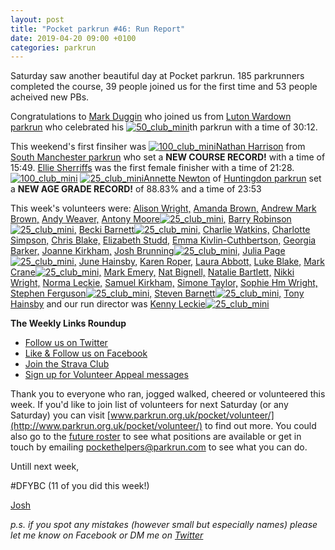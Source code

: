 ```yaml
---
layout: post
title: "Pocket parkrun #46: Run Report"
date: 2019-04-20 09:00 +0100
categories: parkrun
---
```


Saturday saw another beautiful day at Pocket parkrun. 185 parkrunners completed the course, 39 people joined us for the first time and 53 people acheived new PBs.

Congratulations to [Mark Duggin](https://www.parkrun.org.uk/pocket/results/latestresults/athletehistory?athleteNumber=3467238) who joined us from [Luton Wardown parkrun](http://www.parkrun.org.uk/lutonwardown/results) who celebrated his [![50_club_mini](https://images.parkrun.com/blogs.dir/1667/files/2019/02/50_club_mini-e1550336989477.jpg)](https://images.parkrun.com/blogs.dir/1667/files/2019/02/50_club_mini-e1550336989477.jpg)th parkrun with a time of 30:12.

This weekend's first finsiher was [![100_club_mini](https://images.parkrun.com/blogs.dir/1667/files/2019/02/100_club_mini-e1550337018730.jpg)](https://images.parkrun.com/blogs.dir/1667/files/2019/02/100_club_mini-e1550337018730.jpg)[Nathan Harrison](https://www.parkrun.org.uk/pocket/results/latestresults/athletehistory?athleteNumber=190690) from [South Manchester parkrun](http://www.parkrun.org.uk/southmanchester/results) who set a **NEW COURSE RECORD!** with a time of 15:49. [Ellie Sherriffs](https://www.parkrun.org.uk/pocket/results/latestresults/athletehistory?athleteNumber=5047401) was the first female finisher with a time of 21:28. [![100_club_mini](https://images.parkrun.com/blogs.dir/1667/files/2019/02/100_club_mini-e1550337018730.jpg)](https://images.parkrun.com/blogs.dir/1667/files/2019/02/100_club_mini-e1550337018730.jpg) [![25_club_mini](https://images.parkrun.com/blogs.dir/1667/files/2019/02/25_club_mini-e1550337100687.jpg)](https://images.parkrun.com/blogs.dir/1667/files/2019/02/25_club_mini-e1550337100687.jpg)[Annette Newton](https://www.parkrun.org.uk/pocket/results/latestresults/athletehistory?athleteNumber=303042) of [Huntingdon parkrun](http://www.parkrun.org.uk/huntingdon/results) set a **NEW AGE GRADE RECORD!** of 88.83% and a time of 23:53

This week's volunteers were: [Alison Wright,](http://www.parkrun.org.uk/results/athleteresultshistory/?athleteNumber=4634189) [Amanda Brown,](http://www.parkrun.org.uk/results/athleteresultshistory/?athleteNumber=368598) [Andrew Mark Brown,](http://www.parkrun.org.uk/results/athleteresultshistory/?athleteNumber=387713) [Andy Weaver,](https://www.parkrun.org.uk/results/athleteresultshistory/?athleteNumber=507652) [Antony Moore](http://www.parkrun.org.uk/results/athleteresultshistory/?athleteNumber=2865977)[![25_club_mini](https://images.parkrun.com/blogs.dir/1667/files/2019/02/25_club_mini-e1550337100687.jpg)](https://images.parkrun.com/blogs.dir/1667/files/2019/02/25_club_mini-e1550337100687.jpg)[,](http://www.parkrun.org.uk/results/athleteresultshistory/?athleteNumber=2865977) [Barry Robinson](http://www.parkrun.org.uk/results/athleteresultshistory/?athleteNumber=2450973)[![25_club_mini](https://images.parkrun.com/blogs.dir/1667/files/2019/02/25_club_mini-e1550337100687.jpg)](https://images.parkrun.com/blogs.dir/1667/files/2019/02/25_club_mini-e1550337100687.jpg)[,](http://www.parkrun.org.uk/results/athleteresultshistory/?athleteNumber=2450973) [Becki Barnett](http://www.parkrun.org.uk/results/athleteresultshistory/?athleteNumber=4161773)[![25_club_mini](https://images.parkrun.com/blogs.dir/1667/files/2019/02/25_club_mini-e1550337100687.jpg)](https://images.parkrun.com/blogs.dir/1667/files/2019/02/25_club_mini-e1550337100687.jpg)[,](http://www.parkrun.org.uk/results/athleteresultshistory/?athleteNumber=4161773) [Charlie Watkins,](https://www.parkrun.org.uk/results/athleteresultshistory/?athleteNumber=4847891) [Charlotte Simpson,](http://www.parkrun.org.uk/results/athleteresultshistory/?athleteNumber=2079756) [Chris Blake,](https://www.parkrun.org.uk/results/athleteresultshistory/?athleteNumber=4828815) [Elizabeth Studd,](https://www.parkrun.org.uk/results/athleteresultshistory/?athleteNumber=5216917) [Emma Kivlin-Cuthbertson,](https://www.parkrun.org.uk/results/athleteresultshistory/?athleteNumber=266088) [Georgia Barker,](https://www.parkrun.org.uk/results/athleteresultshistory/?athleteNumber=2631284) [Joanne Kirkham,](http://www.parkrun.org.uk/results/athleteresultshistory/?athleteNumber=4936439) [Josh Brunning](http://www.parkrun.org.uk/results/athleteresultshistory/?athleteNumber=4196740)[![25_club_mini](https://images.parkrun.com/blogs.dir/1667/files/2019/02/25_club_mini-e1550337100687.jpg)](https://images.parkrun.com/blogs.dir/1667/files/2019/02/25_club_mini-e1550337100687.jpg)[,](http://www.parkrun.org.uk/results/athleteresultshistory/?athleteNumber=4196740) [Julia Page](http://www.parkrun.org.uk/results/athleteresultshistory/?athleteNumber=508834)[![25_club_mini](https://images.parkrun.com/blogs.dir/1667/files/2019/02/25_club_mini-e1550337100687.jpg)](https://images.parkrun.com/blogs.dir/1667/files/2019/02/25_club_mini-e1550337100687.jpg)[,](http://www.parkrun.org.uk/results/athleteresultshistory/?athleteNumber=508834) [June Hainsby,](http://www.parkrun.org.uk/results/athleteresultshistory/?athleteNumber=4756215) [Karen Roper,](https://www.parkrun.org.uk/results/athleteresultshistory/?athleteNumber=199357) [Laura Abbott,](http://www.parkrun.org.uk/results/athleteresultshistory/?athleteNumber=4721952) [Luke Blake,](https://www.parkrun.org.uk/results/athleteresultshistory/?athleteNumber=5525110) [Mark Crane](http://www.parkrun.org.uk/results/athleteresultshistory/?athleteNumber=4072444)[![25_club_mini](https://images.parkrun.com/blogs.dir/1667/files/2019/02/25_club_mini-e1550337100687.jpg)](https://images.parkrun.com/blogs.dir/1667/files/2019/02/25_club_mini-e1550337100687.jpg)[,](http://www.parkrun.org.uk/results/athleteresultshistory/?athleteNumber=4072444) [Mark Emery,](http://www.parkrun.org.uk/results/athleteresultshistory/?athleteNumber=4772621) [Nat Bignell,](https://www.parkrun.org.uk/results/athleteresultshistory/?athleteNumber=1238908) [Natalie Bartlett,](http://www.parkrun.org.uk/results/athleteresultshistory/?athleteNumber=1795380) [Nikki Wright,](http://www.parkrun.org.uk/results/athleteresultshistory/?athleteNumber=4524361) [Norma Leckie,](http://www.parkrun.org.uk/results/athleteresultshistory/?athleteNumber=85968) [Samuel Kirkham,](http://www.parkrun.org.uk/results/athleteresultshistory/?athleteNumber=4957874) [Simone Taylor,](http://www.parkrun.org.uk/athleteresultshistory?athleteNumber=693581) [Sophie Hm Wright,](http://www.parkrun.org.uk/results/athleteresultshistory/?athleteNumber=4524393) [Stephen Ferguson](http://www.parkrun.org.uk/results/athleteresultshistory/?athleteNumber=190582)[![25_club_mini](https://images.parkrun.com/blogs.dir/1667/files/2019/02/25_club_mini-e1550337100687.jpg)](https://images.parkrun.com/blogs.dir/1667/files/2019/02/25_club_mini-e1550337100687.jpg)[,](http://www.parkrun.org.uk/results/athleteresultshistory/?athleteNumber=190582) [Steven Barnett](http://www.parkrun.org.uk/results/athleteresultshistory/?athleteNumber=4179392)[![25_club_mini](https://images.parkrun.com/blogs.dir/1667/files/2019/02/25_club_mini-e1550337100687.jpg)](https://images.parkrun.com/blogs.dir/1667/files/2019/02/25_club_mini-e1550337100687.jpg)[,](http://www.parkrun.org.uk/results/athleteresultshistory/?athleteNumber=4179392) [Tony Hainsby](http://www.parkrun.org.uk/athleteresultshistory?athleteNumber=249147) and our run director was [Kenny Leckie](http://www.parkrun.org.uk/results/athleteresultshistory/?athleteNumber=4073128)[![25_club_mini](https://images.parkrun.com/blogs.dir/1667/files/2019/02/25_club_mini-e1550337100687.jpg)](https://images.parkrun.com/blogs.dir/1667/files/2019/02/25_club_mini-e1550337100687.jpg)

**The Weekly Links Roundup**

*   [Follow us on Twitter](https://twitter.com/pocketparkrun)
*   [Like & Follow us on Facebook](https://www.facebook.com/pocketparkrun/)
*   [Join the Strava Club](https://www.strava.com/clubs/pocketparkrun)
*   [Sign up for Volunteer Appeal messages](https://www.parkrun.com/runner/opt-ins/?Country=UK)

Thank you to everyone who ran, jogged walked, cheered or volunteered this week. If you'd like to join list of volunteers for next Saturday (or any Saturday) you can visit [www.parkrun.org.uk/pocket/volunteer/](http://www.parkrun.org.uk/pocket/volunteer/) to find out more. You could also go to the [future roster](http://www.parkrun.org.uk/pocket/futureroster/ "future roster") to see what positions are available or get in touch by emailing [pockethelpers@parkrun.com](mailto:pockethelpers@parkrun.com) to see what you can do.

Untill next week,

#DFYBC (11 of you did this week!)

[Josh](http://www.parkrun.org.uk/results/athleteresultshistory/?athleteNumber=4196740)

_p.s. if you spot any mistakes (however small but especially names) please let me know on Facebook or DM me on [Twitter](https://twitter.com/_Josh_justJosh)_
